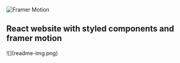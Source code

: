 <img src="https://camo.githubusercontent.com/55b815f18c4fd0de99f9c4ffe24eaefc6aab321a9fa5ee5090fc0556a1bdcb57/68747470733a2f2f7374617469632e6672616d65722e636f6d2f6d6f74696f6e2f6d6f74696f6e2d726561646d652d342e676966" width="400" height="250" alt="Framer Motion" data-canonical-src="https://static.framer.com/motion/motion-readme-4.gif" style="max-width:100%;">
<h2>React website with styled components and framer motion</h2>
![](readme-img.png)

